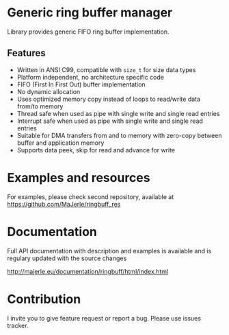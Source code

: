 # Generic ring buffer manager

Library provides generic FIFO ring buffer implementation.

## Features

- Written in ANSI C99, compatible with `size_t` for size data types
- Platform independent, no architecture specific code
- FIFO (First In First Out) buffer implementation
- No dynamic allocation
- Uses optimized memory copy instead of loops to read/write data from/to memory
- Thread safe when used as pipe with single write and single read entries
- Interrupt safe when used as pipe with single write and single read entries
- Suitable for DMA transfers from and to memory with zero-copy between buffer and application memory
- Supports data peek, skip for read and advance for write

# Examples and resources

For examples, please check second repository, available at https://github.com/MaJerle/ringbuff_res

# Documentation

Full API documentation with description and examples is available and is regulary updated with the source changes

http://majerle.eu/documentation/ringbuff/html/index.html

# Contribution

I invite you to give feature request or report a bug. Please use issues tracker.